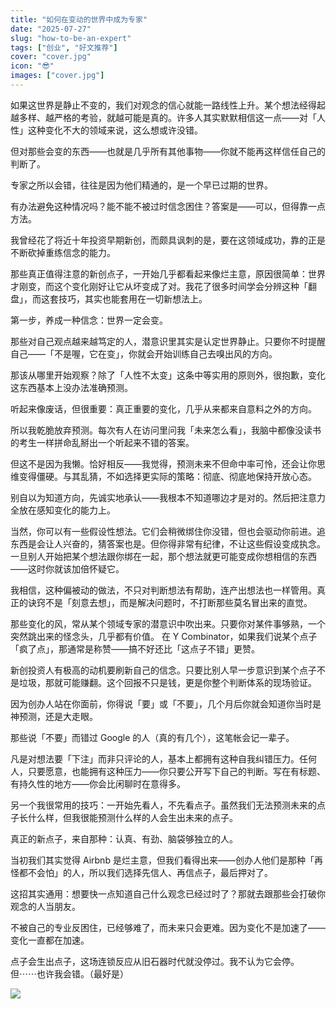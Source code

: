 ```yaml
---
title: "如何在变动的世界中成为专家"
date: "2025-07-27"
slug: "how-to-be-an-expert"
tags: ["创业", "好文推荐"]
cover: "cover.jpg"
icon: "😎"
images: ["cover.jpg"]
---
```

如果这世界是静止不变的，我们对观念的信心就能一路线性上升。某个想法经得起越多样、越严格的考验，就越可能是真的。许多人其实默默相信这一点——对「人性」这种变化不大的领域来说，这么想或许没错。



但对那些会变的东西——也就是几乎所有其他事物——你就不能再这样信任自己的判断了。



专家之所以会错，往往是因为他们精通的，是一个早已过期的世界。



有办法避免这种情况吗？能不能不被过时信念困住？答案是——可以，但得靠一点方法。



我曾经花了将近十年投资早期新创，而颇具讽刺的是，要在这领域成功，靠的正是不断砍掉重练信念的能力。



那些真正值得注意的新创点子，一开始几乎都看起来像烂主意，原因很简单：世界才刚变，而这个变化刚好让它从坏变成了对。我花了很多时间学会分辨这种「翻盘」，而这套技巧，其实也能套用在一切新想法上。



第一步，养成一种信念：世界一定会变。



那些对自己观点越来越笃定的人，潜意识里其实是认定世界静止。只要你不时提醒自己——「不是喔，它在变」，你就会开始训练自己去嗅出风的方向。



那该从哪里开始观察？除了「人性不太变」这条中等实用的原则外，很抱歉，变化这东西基本上没办法准确预测。



听起来像废话，但很重要：真正重要的变化，几乎从来都来自意料之外的方向。



所以我乾脆放弃预测。每次有人在访问里问我「未来怎么看」，我脑中都像没读书的考生一样拼命乱掰出一个听起来不错的答案。



但这不是因为我懒。恰好相反——我觉得，预测未来不但命中率可怜，还会让你思维变得僵硬。与其乱猜，不如选择更实际的策略：彻底、彻底地保持开放心态。



别自以为知道方向，先诚实地承认——我根本不知道哪边才是对的。然后把注意力全放在感知变化的能力上。



当然，你可以有一些假设性想法。它们会稍微绑住你没错，但也会驱动你前进。追东西是会让人兴奋的，猜答案也是。但你得非常有纪律，不让这些假设变成执念。
一旦别人开始把某个想法跟你绑在一起，那个想法就更可能变成你想相信的东西——这时你就该加倍怀疑它。



我相信，这种偏被动的做法，不只对判断想法有帮助，连产出想法也一样管用。真正的诀窍不是「刻意去想」，而是解决问题时，不打断那些莫名冒出来的直觉。



那些变化的风，常从某个领域专家的潜意识中吹出来。只要你对某件事够熟，一个突然跳出来的怪念头，几乎都有价值。
在 Y Combinator，如果我们说某个点子「疯了点」，那通常是称赞——搞不好还比「这点子不错」更赞。



新创投资人有极高的动机要刷新自己的信念。只要比别人早一步意识到某个点子不是垃圾，那就可能赚翻。这个回报不只是钱，更是你整个判断体系的现场验证。



因为创办人站在你面前，你得说「要」或「不要」，几个月后你就会知道你当时是神预测，还是大走眼。



那些说「不要」而错过 Google 的人（真的有几个），这笔帐会记一辈子。



凡是对想法要「下注」而非只评论的人，基本上都拥有这种自我纠错压力。任何人，只要愿意，也能拥有这种压力——你只要公开写下自己的判断。写在有标题、有持久性的地方——你会比闲聊时在意得多。



另一个我很常用的技巧：一开始先看人，不先看点子。虽然我们无法预测未来的点子长什么样，但我很能预测什么样的人会生出未来的点子。



真正的新点子，来自那种：认真、有劲、脑袋够独立的人。



当初我们其实觉得 Airbnb 是烂主意，但我们看得出来——创办人他们是那种「再怪都不会怕」的人，所以我们选择先信人、再信点子，最后押对了。



这招其实通用：想要快一点知道自己什么观念已经过时了？那就去跟那些会打破你观念的人当朋友。



不被自己的专业反困住，已经够难了，而未来只会更难。因为变化不是加速了——变化一直都在加速。



点子会生出点子，这场连锁反应从旧石器时代就没停过。我不认为它会停。
但⋯⋯也许我会错。（最好是）




![](https://prod-files-secure.s3.us-west-2.amazonaws.com/112d0858-5090-4d34-a606-b75eb8d65fd2/46476355-9cf3-4e99-9b7a-3531bc426380/1000202064.png?X-Amz-Algorithm=AWS4-HMAC-SHA256&X-Amz-Content-Sha256=UNSIGNED-PAYLOAD&X-Amz-Credential=ASIAZI2LB466XKG5MZTN%2F20250730%2Fus-west-2%2Fs3%2Faws4_request&X-Amz-Date=20250730T225259Z&X-Amz-Expires=3600&X-Amz-Security-Token=IQoJb3JpZ2luX2VjEJ3%2F%2F%2F%2F%2F%2F%2F%2F%2F%2FwEaCXVzLXdlc3QtMiJGMEQCIC0uMIGIohEaXnEA%2Bht0Nz%2F%2FsFP9fEEGnS3%2BatQaXR%2FhAiB%2FLToNSHxE%2BzMSipOGwwObn9cL4Jfu2xhcTcktEtuQLSqIBAjG%2F%2F%2F%2F%2F%2F%2F%2F%2F%2F8BEAAaDDYzNzQyMzE4MzgwNSIM5RiS0876nPMwirvFKtwDDzE5CEXx%2BCO4dBTMWF8lI7wxeXxvsv8MwBCfq4avH1Dtif7H%2FIejEkNoLVhPSpx%2FhjBwtiUtwRILgcBgeLRIH3rzAisIJqtAYingO%2FAPLOpIl0eden0bKMqsm0Y4rGKNCJyUOpCM7YCbcrT%2FhQLWv39KUWAWUmMYSWzBG%2FFrgqxdVaWg6NaG2CGVetJXlu781%2Fj5ma6nVI7bV9GOnk0EVO80%2FE0ZYvQeCVpQVB3F9N8rx7mXFFKu88nA66%2Fw%2FT1h%2FVzejeNSk9rggeH%2FAhWA%2B6caBthf7e3QqhPiM5m3FdtiCLk%2FGhqAFrSiGasW3TexOsBJyQWxLc%2B6QxUMAfyFglSfkmLlEiXnFTKu3Pg69ELDKnNp%2FyXCf68uLat7o%2FB7khDvrxnJG3sT4RFZKYHqTp8qVBExLblTPzyj85zNtsBNPoOmIpEz%2Bx%2FKgGShSIaTemsXk0K4hCyQc%2FPlYh9VVuQhc85ucU7EKcLeajJWjlrNEl6UzsAM0AUgWeX3f2PfIQxz6kwM3IkEBFb5lOgpReLhNUKRIhoffi28UcicExFUt%2FIZhLqB%2FSg2uPcvQ64j6fNDH17%2BIyFVuIsCSBsfRrnBrgxeomN8GqFvv0EXgVCsmrxZuPu8ZynE1w0w7I6qxAY6pgF0Ndvr79qA1CSuy0ydVaL2j1L9leflu6I1ejZ7uRSQ6LUOwb1QrNNjxdC%2BiN6xKyVPqqkc4ohjiAJLK3AjFTjzUpD0kR52FCu%2BOUs%2B7aV1SS28SkWyZeNjKpuGIhuA6%2ByuqgGz6j4AzeUl%2FuX%2BrC3uYVcTigIuE2qQwFvIUPGxIHrjKfz6K7dar%2BTA6W3eo%2BLttXMGbO86G5VjjvxnLUtmaRRwWn40&X-Amz-Signature=28a1d53a4b9ab637a9df0af8230a4431257ef129bb274bceed05ead7fffad4d7&X-Amz-SignedHeaders=host&x-amz-checksum-mode=ENABLED&x-id=GetObject)

